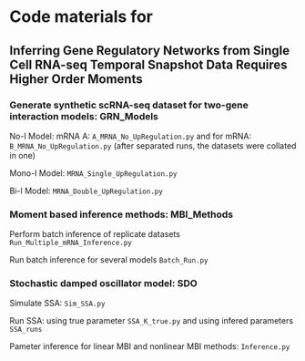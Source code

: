 # Code materials for
## Inferring Gene Regulatory Networks from Single Cell RNA-seq Temporal Snapshot Data Requires Higher Order Moments

### Generate synthetic scRNA-seq dataset for two-gene interaction models: GRN_Models
No-I Model: mRNA A: `A_MRNA_No_UpRegulation.py` and for mRNA: `B_MRNA_No_UpRegulation.py`
(after separated runs, the datasets were collated in one)

Mono-I Model: `MRNA_Single_UpRegulation.py`

Bi-I Model: `MRNA_Double_UpRegulation.py`

### Moment based inference methods: MBI_Methods
Perform batch inference of replicate datasets `Run_Multiple_mRNA_Inference.py`

Run batch inference for several models `Batch_Run.py`

### Stochastic damped oscillator model: SDO
Simulate SSA: `Sim_SSA.py`

Run SSA: using true parameter `SSA_K_true.py` and using infered parameters `SSA_runs`

Pameter inference for linear MBI and nonlinear MBI methods: `Inference.py`
